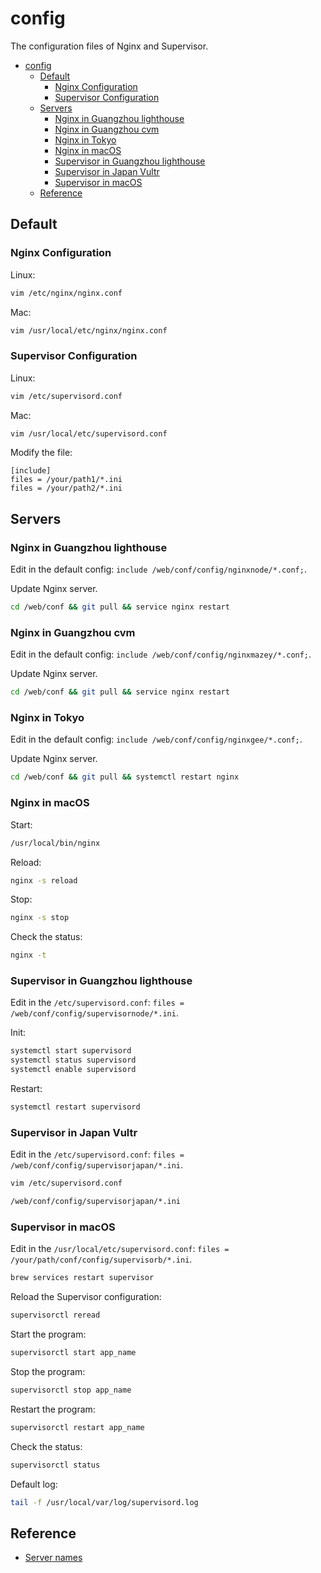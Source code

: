 # config

The configuration files of Nginx and Supervisor.

- [config](#config)
  - [Default](#default)
    - [Nginx Configuration](#nginx-configuration)
    - [Supervisor Configuration](#supervisor-configuration)
  - [Servers](#servers)
    - [Nginx in Guangzhou lighthouse](#nginx-in-guangzhou-lighthouse)
    - [Nginx in Guangzhou cvm](#nginx-in-guangzhou-cvm)
    - [Nginx in Tokyo](#nginx-in-tokyo)
    - [Nginx in macOS](#nginx-in-macos)
    - [Supervisor in Guangzhou lighthouse](#supervisor-in-guangzhou-lighthouse)
    - [Supervisor in Japan Vultr](#supervisor-in-japan-vultr)
    - [Supervisor in macOS](#supervisor-in-macos)
  - [Reference](#reference)

## Default

### Nginx Configuration

Linux:

```bash
vim /etc/nginx/nginx.conf
```

Mac:

```bash
vim /usr/local/etc/nginx/nginx.conf
```

### Supervisor Configuration

Linux:

```bash
vim /etc/supervisord.conf
```

Mac:

```bash
vim /usr/local/etc/supervisord.conf
```

Modify the file:

```text
[include]
files = /your/path1/*.ini
files = /your/path2/*.ini
```

## Servers

### Nginx in Guangzhou lighthouse

Edit in the default config: `include /web/conf/config/nginxnode/*.conf;`.

Update Nginx server.

```bash
cd /web/conf && git pull && service nginx restart
```

### Nginx in Guangzhou cvm

Edit in the default config: `include /web/conf/config/nginxmazey/*.conf;`.

Update Nginx server.

```bash
cd /web/conf && git pull && service nginx restart
```

### Nginx in Tokyo

Edit in the default config: `include /web/conf/config/nginxgee/*.conf;`.

Update Nginx server.

```bash
cd /web/conf && git pull && systemctl restart nginx
```

### Nginx in macOS

Start:

```bash
/usr/local/bin/nginx
```

Reload:

```bash
nginx -s reload
```

Stop:

```bash
nginx -s stop
```

Check the status:

```bash
nginx -t
```

### Supervisor in Guangzhou lighthouse

Edit in the `/etc/supervisord.conf`: `files = /web/conf/config/supervisornode/*.ini`.

Init:

```bash
systemctl start supervisord
systemctl status supervisord
systemctl enable supervisord
```

Restart:

```bash
systemctl restart supervisord
```

### Supervisor in Japan Vultr

Edit in the `/etc/supervisord.conf`: `files = /web/conf/config/supervisorjapan/*.ini`.

```bash
vim /etc/supervisord.conf

/web/conf/config/supervisorjapan/*.ini
```

### Supervisor in macOS

Edit in the `/usr/local/etc/supervisord.conf`: `files = /your/path/conf/config/supervisorb/*.ini`.

```bash
brew services restart supervisor
```

Reload the Supervisor configuration:

```bash
supervisorctl reread
```

Start the program:

```bash
supervisorctl start app_name
```

Stop the program:

```bash
supervisorctl stop app_name
```

Restart the program:

```bash
supervisorctl restart app_name
```

Check the status:

```bash
supervisorctl status
```

Default log:

```bash
tail -f /usr/local/var/log/supervisord.log
```

## Reference

- [Server names](http://nginx.org/en/docs/http/server_names.html)
